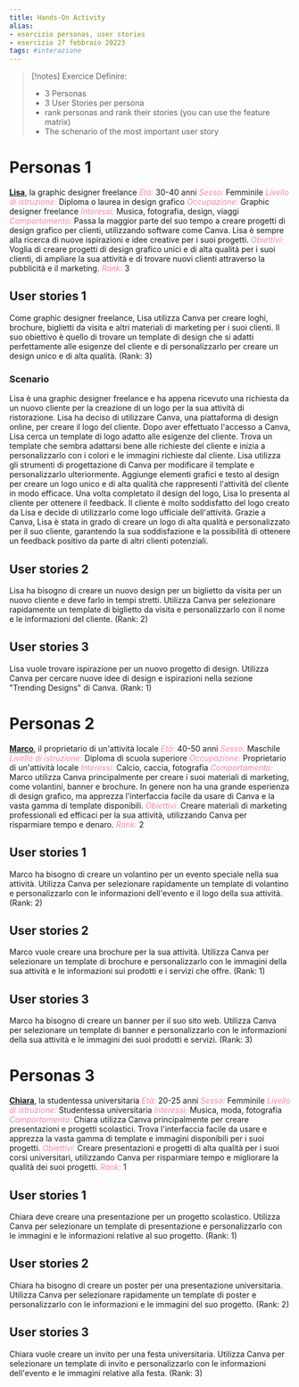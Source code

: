 ```yaml
---
title: Hands-On Activity
alias:
- esercizio personas, user stories
- esercizio 27 febbraio 20223
tags: #interazione
---
```

> [!notes] Exercice
> Definire:
> - 3 Personas
> - 3 User Stories per persona
> - rank personas and rank their stories (you can use the feature matrix)
> - The schenario of the most important user story

# Personas 1
<b><u>Lisa</u></b>, la graphic designer freelance
<span style="color:#ff82b2"><i>Età:</i></span> 30-40 anni
<span style="color:#ff82b2"><i>Sesso:</i></span> Femminile
<span style="color:#ff82b2"><i>Livello di istruzione:</i></span> Diploma o laurea in design grafico
<span style="color:#ff82b2"><i>Occupazione:</i></span> Graphic designer freelance
<span style="color:#ff82b2"><i>Interessi:</i></span> Musica, fotografia, design, viaggi
<span style="color:#ff82b2"><i>Comportamento:</i></span> Passa la maggior parte del suo tempo a creare progetti di design grafico per clienti, utilizzando software come Canva. Lisa è sempre alla ricerca di nuove ispirazioni e idee creative per i suoi progetti.
<span style="color:#ff82b2"><i>Obiettivi:</i></span> Voglia di creare progetti di design grafico unici e di alta qualità per i suoi clienti, di ampliare la sua attività e di trovare nuovi clienti attraverso la pubblicità e il marketing.
<span style="color:#ff82b2"><i>Rank:</i></span> 3
## User stories 1
Come graphic designer freelance, Lisa utilizza Canva per creare loghi, brochure, biglietti da visita e altri materiali di marketing per i suoi clienti. Il suo obiettivo è quello di trovare un template di design che si adatti perfettamente alle esigenze del cliente e di personalizzarlo per creare un design unico e di alta qualità. (Rank: 3)
### Scenario
Lisa è una graphic designer freelance e ha appena ricevuto una richiesta da un nuovo cliente per la creazione di un logo per la sua attività di ristorazione. Lisa ha deciso di utilizzare Canva, una piattaforma di design online, per creare il logo del cliente.
Dopo aver effettuato l'accesso a Canva, Lisa cerca un template di logo adatto alle esigenze del cliente. Trova un template che sembra adattarsi bene alle richieste del cliente e inizia a personalizzarlo con i colori e le immagini richieste dal cliente.
Lisa utilizza gli strumenti di progettazione di Canva per modificare il template e personalizzarlo ulteriormente. Aggiunge elementi grafici e testo al design per creare un logo unico e di alta qualità che rappresenti l'attività del cliente in modo efficace.
Una volta completato il design del logo, Lisa lo presenta al cliente per ottenere il feedback. Il cliente è molto soddisfatto del logo creato da Lisa e decide di utilizzarlo come logo ufficiale dell'attività. Grazie a Canva, Lisa è stata in grado di creare un logo di alta qualità e personalizzato per il suo cliente, garantendo la sua soddisfazione e la possibilità di ottenere un feedback positivo da parte di altri clienti potenziali.
## User stories 2
Lisa ha bisogno di creare un nuovo design per un biglietto da visita per un nuovo cliente e deve farlo in tempi stretti. Utilizza Canva per selezionare rapidamente un template di biglietto da visita e personalizzarlo con il nome e le informazioni del cliente. (Rank: 2)
## User stories 3
Lisa vuole trovare ispirazione per un nuovo progetto di design. Utilizza Canva per cercare nuove idee di design e ispirazioni nella sezione "Trending Designs" di Canva. (Rank: 1)
# Personas 2
<b><u>Marco</u></b>, il proprietario di un'attività locale
<span style="color:#ff82b2"><i>Età:</i></span> 40-50 anni
<span style="color:#ff82b2"><i>Sesso:</i></span> Maschile
<span style="color:#ff82b2"><i>Livello di istruzione:</i></span> Diploma di scuola superiore
<span style="color:#ff82b2"><i>Occupazione:</i></span> Proprietario di un'attività locale
<span style="color:#ff82b2"><i>Interessi:</i></span> Calcio, caccia, fotografia
<span style="color:#ff82b2"><i>Comportamento:</i></span> Marco utilizza Canva principalmente per creare i suoi materiali di marketing, come volantini, banner e brochure. In genere non ha una grande esperienza di design grafico, ma apprezza l'interfaccia facile da usare di Canva e la vasta gamma di template disponibili.
<span style="color:#ff82b2"><i>Obiettivi:</i></span> Creare materiali di marketing professionali ed efficaci per la sua attività, utilizzando Canva per risparmiare tempo e denaro.
<span style="color:#ff82b2"><i>Rank:</i></span> 2
## User stories 1
Marco ha bisogno di creare un volantino per un evento speciale nella sua attività. Utilizza Canva per selezionare rapidamente un template di volantino e personalizzarlo con le informazioni dell'evento e il logo della sua attività. (Rank: 2)
## User stories 2
Marco vuole creare una brochure per la sua attività. Utilizza Canva per selezionare un template di brochure e personalizzarlo con le immagini della sua attività e le informazioni sui prodotti e i servizi che offre. (Rank: 1)
## User stories 3
Marco ha bisogno di creare un banner per il suo sito web. Utilizza Canva per selezionare un template di banner e personalizzarlo con le informazioni della sua attività e le immagini dei suoi prodotti e servizi. (Rank: 3)
# Personas 3
<b><u>Chiara</u></b>, la studentessa universitaria
<span style="color:#ff82b2"><i>Età:</i></span> 20-25 anni
<span style="color:#ff82b2"><i>Sesso:</i></span> Femminile
<span style="color:#ff82b2"><i>Livello di istruzione:</i></span> Studentessa universitaria
<span style="color:#ff82b2"><i>Interessi:</i></span> Musica, moda, fotografia
<span style="color:#ff82b2"><i>Comportamento:</i></span> Chiara utilizza Canva principalmente per creare presentazioni e progetti scolastici. Trova l'interfaccia facile da usare e apprezza la vasta gamma di template e immagini disponibili per i suoi progetti.
<span style="color:#ff82b2"><i>Obiettivi:</i></span> Creare presentazioni e progetti di alta qualità per i suoi corsi universitari, utilizzando Canva per risparmiare tempo e migliorare la qualità dei suoi progetti.
<span style="color:#ff82b2"><i>Rank:</i></span> 1
## User stories 1
Chiara deve creare una presentazione per un progetto scolastico. Utilizza Canva per selezionare un template di presentazione e personalizzarlo con le immagini e le informazioni relative al suo progetto. (Rank: 1)
## User stories 2
Chiara ha bisogno di creare un poster per una presentazione universitaria. Utilizza Canva per selezionare rapidamente un template di poster e personalizzarlo con le informazioni e le immagini del suo progetto. (Rank: 2)
## User stories 3
Chiara vuole creare un invito per una festa universitaria. Utilizza Canva per selezionare un template di invito e personalizzarlo con le informazioni dell'evento e le immagini relative alla festa. (Rank: 3)


